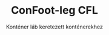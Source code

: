 ---
title: "ConFoot-leg CFL"
subtitle: "Konténer láb keretezett konténerekhez"
mainImage: "/images/products/confoot-leg-cfl-main.jpg"
gallery:
  - "/images/products/confoot-leg-cfl-1.jpg"
  - "/images/products/confoot-leg-cfl-2.jpg"
  - "/images/products/confoot-leg-cfl-3.jpg"
shortDescription: "A ConFoot-leg CFL kifejezetten keretezett konténerekhez készült, tökéletesen illeszkedve a keretekhez, így lehetővé teszi, hogy a konténereket folyadékok és egyéb anyagok tárolására használják."
technicalDescription: "A CFL modellt olyan gömb alakú konténerekhez tervezték, amelyeket olyan folyadékok szállítására használnak, melyek nagy nyomásállóságot igényelnek, mivel a gömb alak a legjobban viseli a nyomást, de a szállíthatóság érdekében keretek szükségesek körülötte."
videoID: "C2KwnEb-npU"
faq:
  - question: "Mi a ConFoot-leg CFL?"
    answer: |
      A ConFoot-leg CFL kifejezetten keretezett konténerekhez készült, tökéletesen illeszkedve a keretekhez, így lehetővé teszi, hogy a konténereket folyadékok és egyéb anyagok tárolására használják.
  - question: "Hogyan működik a ConFoot-leg CFL?"
    answer: |
      A ConFoot-leg CFL biztonságosan illeszkedik a gömb alakú konténerek kereteihez, stabil támaszt nyújtva, miközben lehetővé teszi a konténer használatát magas nyomású folyadéktárolóként. A lábak úgy vannak kialakítva, hogy ellenálljanak a nyomásnak és stabil alapot biztosítsanak a szállításhoz.
specifications:
  - name: "Súly"
    value: "lábanként 24 kg"
  - name: "Terhelhetőség"
    value: "30 t"
  - name: "Állítható tartomány"
    value: "1,043 mm-től 1,448 mm-ig"
  - name: "Anyag"
    value: "Magas minőségű acél"
price: "3.500 EUR"
priceVAT: "4.235 EUR"
pricingNotes: "Tömegkedvezmények elérhetők. Részletekért kérjük, vegye fel velünk a kapcsolatot."
buyLink: "/contact"
howToUse: |
  1. Helyezze a CFL lábat a konténer keret sarkába
  2. Aktiválja a záró mechanizmust
  3. Állítsa be a magasságot, ha szükséges, a 1,043 mm és 1,448 mm közötti tartományban
  4. Ismételje meg minden szükséges sarkon
  5. Engedje le a pótkocsit és hajtson el, így a konténer a lábakon marad
benefits:
  - title: "Tökéletes keretilleszkedés"
    description: "Kifejezetten a gömb alakú konténerek kereteinek tökéletes illeszkedésére tervezték"
  - title: "Folyadéktárolás"
    description: "Lehetővé teszi, hogy a konténerek olyan folyadékok tárolására szolgáljanak, melyek nagy nyomásállóságot igényelnek"
  - title: "Speciális kialakítás"
    description: "Kifejezetten a keretezett konténerek egyedi igényeihez fejlesztették ki"
  - title: "Sokoldalú alkalmazások"
    description: "Alkalmas különböző iparágak számára, amelyek speciális konténer tárolást és kezelést igényelnek"
  - title: "Készen áll a mozgásra"
    description: "A konténerek mindig készen állnak a mozgatásra – egyszerűen vezesse a pótkocsit a konténer alá az út folytatásához"
  - title: "Költséghatékonyság"
    description: "Optimalizálja a költségeket és az időráfordítást, lehetővé téve a speciális konténer kezelését extra berendezések nélkül"
articleContent: |
  ## Mi az a ConFoot-leg CFL?

  A ConFoot-leg CFL egy speciális konténerláb megoldás, amelyet kifejezetten keretezett konténerekhez terveztek. Az általános tengeri konténerekkel ellentétben a gömb alakú konténerek, amelyeket olyan folyadékok szállítására használnak, melyek nagy nyomásállóságot igényelnek, keretekkel kell rendelkezzenek a szállíthatóság érdekében, mivel a gömb alak a legjobban viseli a nyomást. A CFL modellt úgy alakították ki, hogy tökéletesen illeszkedjen ezekhez a keretekhez, lehetővé téve, hogy ezeket a speciális konténereket folyadékok és egyéb nyomásálló anyagok tárolására is használják.

  ## Fő előnyök a speciális konténer kezelésében

  A ConFoot-leg CFL jelentős üzemeltetési előnyöket kínál a keretezett konténerekkel foglalkozó vállalkozások számára, különösen azoknak, amelyeket folyadékok szállítására és tárolására használnak. Azáltal, hogy lehetővé teszi ezen speciális konténerek lábakra helyezését, rugalmas tárolómegoldásokat hozhat létre folyadékok és egyéb nyomásérzékeny anyagok számára, anélkül, hogy állandó infrastruktúrára lenne szükség.

  A CFL modell lehetővé teszi a vállalkozások számára, hogy optimalizálják a speciális konténer-üzemeltetést, biztonságos módon támogassa a keretezett konténereket a rakodás, kirakodás és tárolás során. Ez a sokoldalúság ideálissá teszi a CFL-t azon iparágak számára, amelyek nyomásálló konténerekben gondolkodnak a folyadékok és egyéb anyagok szállítására és tárolására.

  ## Hogyan működik

  A ConFoot-leg CFL biztonságosan rögzül a speciális konténerek kereteiben, stabil alátámasztást nyújtva, miközben a konténer rakodásra, kirakodásra vagy tárolásra van pozícionálva. A lábak 1,043 mm és 1,448 mm közötti állítható tartománnyal rendelkeznek, így változatos pozícionálást tesznek lehetővé különböző üzemeltetési környezetekben. Egy láb súlya 24 kg, így könnyen kezelhető az üzemeltetők számára, miközben a rendszer jelentős, 30 tonnás terhelhetőséget biztosít.

  A telepítési folyamat egyszerű:
  1. Helyezze a CFL lábakat a konténer keret sarkaira
  2. Aktiválja a záró mechanizmust a lábak rögzítéséhez
  3. Állítsa be a magasságot az Ön egyedi igényeinek megfelelően
  4. Engedje le a pótkocsit és hajtson el, így a konténer biztonságosan a lábakon marad

  Amikor eljön az ideje a konténer mozgatásának, egyszerűen vezesse vissza a pótkocsit a konténer alá, rögzítse a konténert a pótkocsira, vegye le a lábakat, és folytassa az utat.

  ## A ConFoot-leg CFL alkalmazási területei

  ### Vegyipar
  A vegyipar jelentős előnyöket élvez a CFL azon képességéből, hogy biztonságosan alátámasztja a vegyszerek és folyékony anyagok tárolására és szállítására használt konténereket. Azáltal, hogy lehetővé teszi ezen speciális konténerek lábakra helyezését, a vállalatok rugalmas tárolási megoldásokat hozhatnak létre, amelyek megőrzik a nyomásérzékeny anyagok integritását, miközben optimalizálják a helykihasználást.

  ### Olaj- és gázipar
  Az olaj- és gázipar számára a CFL értékes rugalmasságot biztosít a különböző kőolajtermékek szállítására használt konténerek kezelésében. A konténerek lábakra helyezésének biztonságos képessége hatékonyabb rakodást és kirakodást tesz lehetővé, valamint ideiglenes tárolási kapacitást teremt a csúcsidőszakokban.

  ### Élelmiszer- és italipar
  Az élelmiszer- és italipar a CFL lábakat alkalmazhatja olyan konténerekhez, melyeket folyékony élelmiszertermékek szállítására és tárolására használnak. A rendszer stabilitása és megbízhatósága biztosítja, hogy ezek az érzékeny anyagok biztonságosan kezelhetők és tárolhatók legyenek, szennyeződés vagy károsodás kockázata nélkül.

  ### Vízkezelés és -ellátás
  A vízkezelési és -ellátási műveletek az előnyükre válthatnak a CFL azon képességéből, hogy alátámasztja azokat a konténereket, melyeket vízkezelő vegyszerek és egyéb folyékony anyagok tárolására és szállítására használnak. Ez a képesség lehetővé teszi ezen alapvető erőforrások rugalmasabb és hatékonyabb kezelését.

  ## Műszaki adatok

  - **Terhelhetőség**: 30 t
  - **Súly**: lábanként 24 kg
  - **Állítható tartomány**: 1,043 mm-től 1,448 mm-ig
  - **Anyag**: magas minőségű acél tartós bevonattal
  - **Kompatibilitás**: Speciális keretezett konténerek, különösen azok, amelyek folyadék szállítására lettek tervezve

  A ConFoot-leg CFL egy speciális megoldást képvisel a keretezett konténerek kezelésére, amely lehetőséget biztosít a vállalkozások számára, hogy optimalizálják a folyadékok és egyéb nyomásálló anyagok tárolása, illetve szállítása során alkalmazott gömb alakú konténerekkel kapcsolatos műveleteiket. Azáltal, hogy lehetővé teszi ezen speciális konténerek lábak általi biztonságos alátámasztását, a CFL segít nagyobb hatékonyságot és rugalmasságot elérni a speciális konténer kezelés területén.
---
